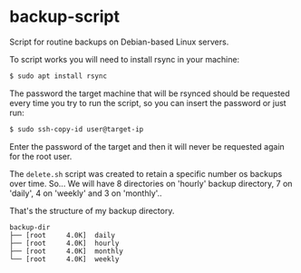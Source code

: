 # backup-script
 Script for routine backups on Debian-based Linux servers.

To script works you will need to install rsync in your machine:
```bash
$ sudo apt install rsync 
```
The password the target machine that will be rsynced should be requested every time you try to run the script, so you can insert the password or just run:
```bash
$ sudo ssh-copy-id user@target-ip
```
Enter the password of the target and then it will never be requested again for the root user.

The ```delete.sh``` script was created to retain a specific number os backups over time.
So... We will have 8 directories on 'hourly' backup directory, 7 on 'daily', 4 on 'weekly' and 3 on 'monthly'..

That's the structure of my backup directory.
```
backup-dir
├── [root     4.0K]  daily
├── [root     4.0K]  hourly
├── [root     4.0K]  monthly
└── [root     4.0K]  weekly
```
